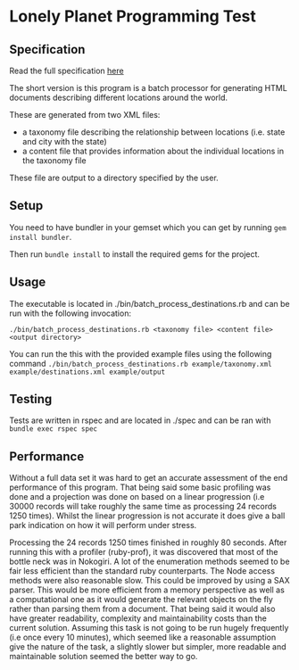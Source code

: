 Lonely Planet Programming Test
=======================
## Specification
Read the full specification [here](docs/introduction.pdf)

The short version is this program is a batch processor for generating HTML documents describing different locations around the world.

These are generated from two XML files:
 * a taxonomy file describing the relationship between locations (i.e. state and city with the state)
 * a content file that provides information about the individual locations in the taxonomy file

These file are output to a directory specified by the user.

## Setup
You need to have bundler in your gemset which you can get by running ```gem install bundler```.

Then run ```bundle install``` to install the required gems for the project.

## Usage

The executable is located in ./bin/batch_process_destinations.rb and can be run with the following invocation:

```./bin/batch_process_destinations.rb <taxonomy file> <content file> <output directory>```

You can run the this with the provided example files using the following command
``` ./bin/batch_process_destinations.rb example/taxonomy.xml example/destinations.xml example/output ```

## Testing
Tests are written in rspec and are located in ./spec and can be ran with ```bundle exec rspec spec```

## Performance
Without a full data set it was hard to get an accurate assessment of the end performance of this program. That being said some basic profiling was done and a projection was done on based on a linear progression (i.e 30000 records will take roughly the same time as processing 24 records 1250 times). Whilst the linear progression is not accurate it does give a ball park indication on how it will perform under stress.

Processing the 24 records 1250 times finished in roughly 80 seconds. After running this with a profiler (ruby-prof), it was discovered that most of the bottle neck was in Nokogiri. A lot of the enumeration methods seemed to be fair less efficient than the standard ruby counterparts. The Node access methods were also reasonable slow. This could be improved by using a SAX parser. This would be more efficient from a memory perspective as well as a computational one as it would generate the relevant objects on the fly rather than parsing them from a document. That being said it would also have greater readability, complexity and maintainability costs than the current solution. Assuming this task is not going to be run hugely frequently (i.e once every 10 minutes), which seemed like a reasonable assumption give the nature of the task, a slightly slower but simpler, more readable and maintainable solution seemed the better way to go.

